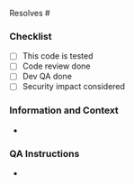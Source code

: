 Resolves #

### Checklist

- [ ] This code is tested
- [ ] Code review done
- [ ] Dev QA done
- [ ] Security impact considered

### Information and Context

* 

### QA Instructions

* 
